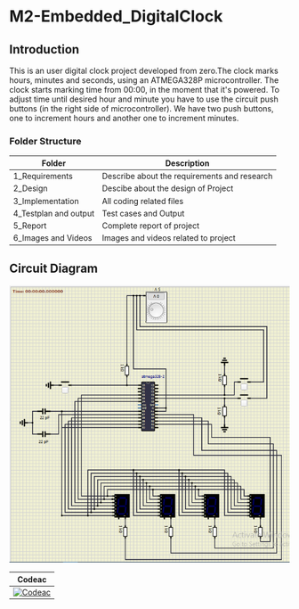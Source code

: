 # M2-Embedded_DigitalClock

## Introduction

This is an user digital clock project developed from zero.The clock marks hours, minutes and seconds, using an ATMEGA328P microcontroller.
The clock starts marking time from 00:00, in the moment that it's powered. To adjust time until desired hour and minute you have to use the circuit push buttons (in the right side of microcontroller). We have two push buttons, one to increment hours and another one to increment minutes.

### Folder Structure

| Folder | Description |
|--------| ----------- |
| 1_Requirements | Describe about the requirements and research |
| 2_Design| Descibe about the design of Project |
| 3_Implementation| All coding related files |
| 4_Testplan and output| Test cases and Output |
| 5_Report| Complete report of project |
| 6_Images and Videos| Images and videos related to project|

## Circuit Diagram

![321311](https://raw.githubusercontent.com/sparikshit/M2-Embedded_DigitalClock/main/2_Architecture/Simulation.png)


|Codeac|
---|
|[![Codeac](https://static.codeac.io/badges/2-483756623.svg "Codeac")](https://app.codeac.io/github/LJayanth916/M2_DigitalClock)|
